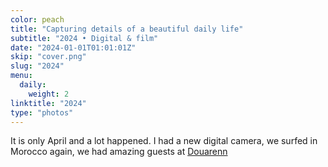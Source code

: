 ```yaml
---
color: peach
title: "Capturing details of a beautiful daily life"
subtitle: "2024 • Digital & film"
date: "2024-01-01T01:01:01Z"
skip: "cover.png"
slug: "2024"
menu:
  daily:
    weight: 2
linktitle: "2024"
type: "photos"
---
```


It is only April and a lot happened. I had a new digital camera, we surfed in Morocco again, we had amazing guests at [Douarenn](https://douarenn.fr)
